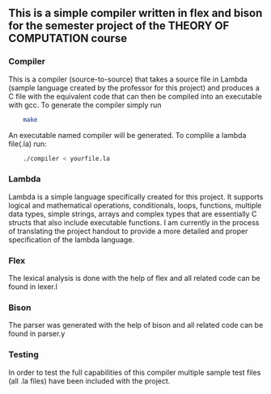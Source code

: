 ## This is a simple compiler written in flex and bison for the semester project of the THEORY OF COMPUTATION course

### Compiler
This is a compiler (source-to-source) that takes a source file in Lambda (sample language created by the professor for this project) and produces a C file with the equivalent code that can then be compiled into an executable with gcc.
To generate the compiler simply run
```bash
    make
```
An executable named compiler will be generated. To complile a lambda file(.la) run:
```bash
    ./compiler < yourfile.la
```
### Lambda
Lambda is a simple language specifically created for this project. It supports logical and mathematical operations, conditionals, loops, functions, multiple data types, simple strings, arrays and complex types that are essentially C structs that also include executable functions.
I am currently in the process of translating the project handout to provide a more detailed and proper specification of the lambda language.

### Flex
The lexical analysis is done with the help of flex and all related code can be found in lexer.l

### Bison
The parser was generated with the help of bison and all related code can be found in parser.y

### Testing
In order to test the full capabilities of this compiler multiple sample test files (all .la files) have been included with the project.
